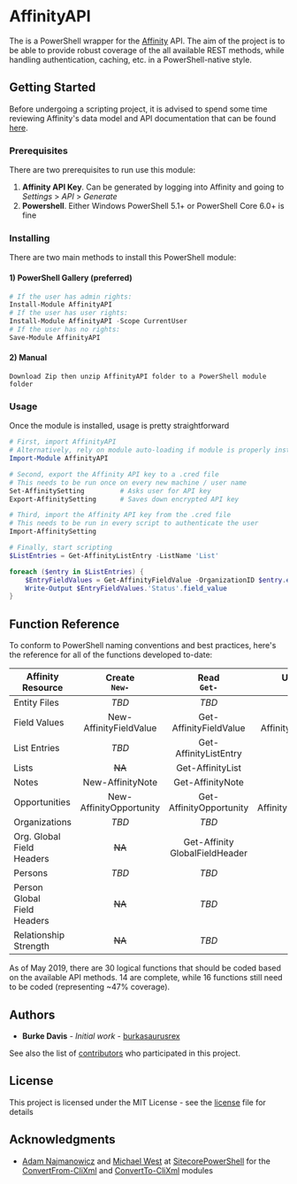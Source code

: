 # AffinityAPI

The is a PowerShell wrapper for the [Affinity](https://www.affinity.co) API. The aim of the project is to be able to provide robust coverage of the all available REST methods, while handling authentication, caching, etc. in a PowerShell-native style.

## Getting Started

Before undergoing a scripting project, it is advised to spend some time reviewing Affinity's data model and API documentation that can be found [here](https://api-docs.affinity.co).

### Prerequisites

There are two prerequisites to run use this module:
1. **Affinity API Key**. Can be generated by logging into Affinity and going to *Settings* > *API* > *Generate*
2. **Powershell**. Either Windows PowerShell 5.1+ or PowerShell Core 6.0+ is fine

### Installing

There are two main methods to install this PowerShell module:

#### 1) PowerShell Gallery (preferred)

```powershell
# If the user has admin rights:
Install-Module AffinityAPI
# If the user has user rights:
Install-Module AffinityAPI -Scope CurrentUser
# If the user has no rights:
Save-Module AffinityAPI
```
#### 2) Manual

```
Download Zip then unzip AffinityAPI folder to a PowerShell module folder
```

### Usage
Once the module is installed, usage is pretty straightforward

```powershell
# First, import AffinityAPI
# Alternatively, rely on module auto-loading if module is properly installed
Import-Module AffinityAPI

# Second, export the Affinity API key to a .cred file
# This needs to be run once on every new machine / user name
Set-AffinitySetting         # Asks user for API key
Export-AffinitySetting      # Saves down encrypted API key

# Third, import the Affinity API key from the .cred file
# This needs to be run in every script to authenticate the user
Import-AffinitySetting

# Finally, start scripting
$ListEntries = Get-AffinityListEntry -ListName 'List'

foreach ($entry in $ListEntries) {
    $EntryFieldValues = Get-AffinityFieldValue -OrganizationID $entry.entity.id -ListID $entry.list_id -Expand
    Write-Output $EntryFieldValues.'Status'.field_value
}
```

## Function Reference

To conform to PowerShell naming conventions and best practices, here's the reference for all of the functions developed to-date:

| Affinity<br/>Resource           | Create<br/>`New-`       | Read<br/>`Get-`                | Update<br/>`Set-`       | Delete<br/>`Remove-`       | Search<br/>`Find-`|
| ------------------------------- |:-----------------------:|:------------------------------:|:-----------------------:|:--------------------------:|:-----------------:|
| Entity Files                    | *TBD*                   | *TBD*                          | ~~NA~~                  | ~~NA~~                     | ~~NA~~            |
| Field Values                    | New-AffinityFieldValue  | Get-AffinityFieldValue         | Set-AffinityFieldValue  | Remove-AffinityFieldValue  | ~~NA~~            |
| List Entries                    | *TBD*                   | Get-AffinityListEntry          | ~~NA~~                  | *TBD*                      | ~~NA~~            |
| Lists                           | ~~NA~~                  | Get-AffinityList               | ~~NA~~                  | ~~NA~~                     | ~~NA~~            |
| Notes                           | New-AffinityNote        | Get-AffinityNote               | ~~NA~~                  | ~~NA~~                     | ~~NA~~            |
| Opportunities                   | New-AffinityOpportunity | Get-AffinityOpportunity        | Set-AffinityOpportunity | Remove-AffinityOpportunity | *TBD*             |
| Organizations                   | *TBD*                   | *TBD*                          | *TBD*                   | *TBD*                      | *TBD*             |
| Org. Global<br/>Field Headers   | ~~NA~~                | Get-Affinity<br/>GlobalFieldHeader | ~~NA~~                | ~~NA~~                     | ~~NA~~            |
| Persons                         | *TBD*                   | *TBD*                          | *TBD*                   | *TBD*                      | *TBD*             |
| Person Global<br/>Field Headers | ~~NA~~                  | *TBD*                          | ~~NA~~                  | ~~NA~~                     | ~~NA~~            |
| Relationship<br/>Strength       | ~~NA~~                  | *TBD*                          | ~~NA~~                  | ~~NA~~                     | ~~NA~~            |

As of May 2019, there are 30 logical functions that should be coded based on the available API methods. 14 are complete, while 16 functions still need to be coded (representing ~47% coverage).

## Authors

* **Burke Davis** - *Initial work* - [burkasaurusrex](https://github.com/burkasaurusrex)

See also the list of [contributors](https://github.com/sorensoncapital/affinity-api-powershell-wrapper/graphs/contributors) who participated in this project.

## License

This project is licensed under the MIT License - see the [license](LICENSE) file for details

## Acknowledgments

* [Adam Najmanowicz](https://blog.najmanowicz.com) and [Michael West](https://michaellwest.blogspot.com) at [SitecorePowerShell](https://github.com/SitecorePowerShell) for the [ConvertFrom-CliXml](https://github.com/SitecorePowerShell/Console/blob/master/Modules/SPE/ConvertFrom-CliXml.ps1) and [ConvertTo-CliXml](https://github.com/SitecorePowerShell/Console/blob/master/Modules/SPE/ConvertTo-CliXml.ps1) modules
